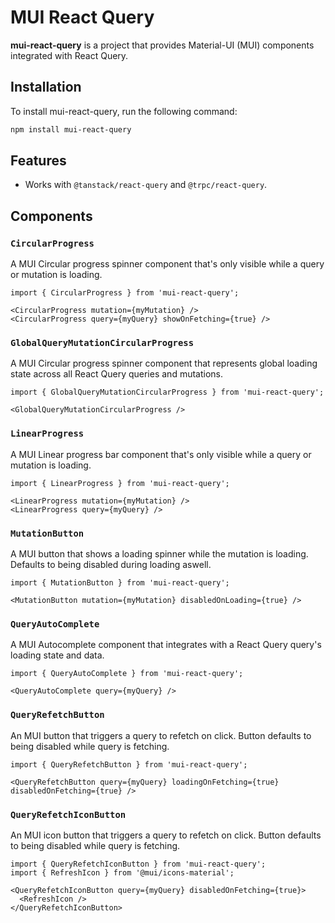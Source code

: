 # MUI React Query

**mui-react-query** is a project that provides Material-UI (MUI) components integrated with React Query.

## Installation

To install mui-react-query, run the following command:

```bash
npm install mui-react-query
```

## Features
- Works with `@tanstack/react-query` and `@trpc/react-query`.

## Components

### `CircularProgress`
A MUI Circular progress spinner component that's only visible while a query or mutation is loading.
```tsx
import { CircularProgress } from 'mui-react-query';

<CircularProgress mutation={myMutation} />
<CircularProgress query={myQuery} showOnFetching={true} />
```

### `GlobalQueryMutationCircularProgress`
A MUI Circular progress spinner component that represents global loading state across all React Query queries and mutations. 
```tsx
import { GlobalQueryMutationCircularProgress } from 'mui-react-query';

<GlobalQueryMutationCircularProgress />
```

### `LinearProgress`
A MUI Linear progress bar component that's only visible while a query or mutation is loading.
```tsx
import { LinearProgress } from 'mui-react-query';

<LinearProgress mutation={myMutation} />
<LinearProgress query={myQuery} />
```

### `MutationButton`
A MUI button that shows a loading spinner while the mutation is loading. Defaults to being disabled during loading aswell.
```tsx
import { MutationButton } from 'mui-react-query';

<MutationButton mutation={myMutation} disabledOnLoading={true} />
```

### `QueryAutoComplete`
A MUI Autocomplete component that integrates with a React Query query's loading state and data.
```tsx
import { QueryAutoComplete } from 'mui-react-query';

<QueryAutoComplete query={myQuery} />
```

### `QueryRefetchButton`
An MUI button that triggers a query to refetch on click. Button defaults to being disabled while query is fetching.
```tsx
import { QueryRefetchButton } from 'mui-react-query';

<QueryRefetchButton query={myQuery} loadingOnFetching={true} disabledOnFetching={true} />
```

### `QueryRefetchIconButton`
An MUI icon button that triggers a query to refetch on click. Button defaults to being disabled while query is fetching.
```tsx
import { QueryRefetchIconButton } from 'mui-react-query';
import { RefreshIcon } from '@mui/icons-material';

<QueryRefetchIconButton query={myQuery} disabledOnFetching={true}>
  <RefreshIcon />
</QueryRefetchIconButton>
```